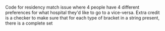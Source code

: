 Code for residency match issue where 4 people have 4 different preferences for what hospital they'd like to go to a vice-versa. Extra credit is a checker to make sure that for each type of bracket in a string present, there is a complete set
